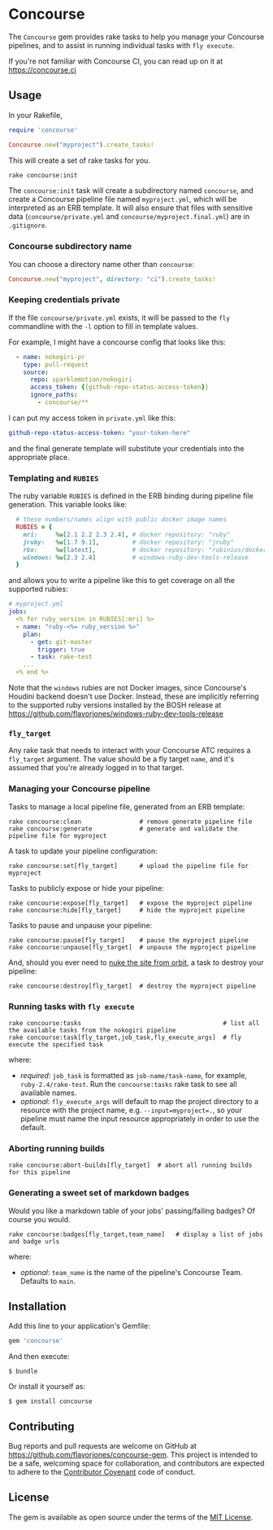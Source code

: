 # Concourse

The `Concourse` gem provides rake tasks to help you manage your Concourse pipelines, and to assist in running individual tasks with `fly execute`.

If you're not familiar with Concourse CI, you can read up on it at https://concourse.ci


## Usage

In your Rakefile,

``` ruby
require 'concourse'

Concourse.new("myproject").create_tasks!
```

This will create a set of rake tasks for you.

``` sh
rake concourse:init
```

The `concourse:init` task will create a subdirectory named `concourse`, and create a Concourse pipeline file named `myproject.yml`, which will be interpreted as an ERB template. It will also ensure that files with sensitive data (`concourse/private.yml` and `concourse/myproject.final.yml`) are in `.gitignore`.


### Concourse subdirectory name

You can choose a directory name other than `concourse`:

``` ruby
Concourse.new("myproject", directory: "ci").create_tasks!
```


### Keeping credentials private

If the file `concourse/private.yml` exists, it will be passed to the `fly` commandline with the `-l` option to fill in template values.

For example, I might have a concourse config that looks like this:

``` yaml
  - name: nokogiri-pr
    type: pull-request
    source:
      repo: sparklemotion/nokogiri
      access_token: {{github-repo-status-access-token}}
      ignore_paths:
        - concourse/**
```

I can put my access token in `private.yml` like this:

``` yaml
github-repo-status-access-token: "your-token-here"
```

and the final generate template will substitute your credentials into the appropriate place.


### Templating and `RUBIES`

The ruby variable `RUBIES` is defined in the ERB binding during pipeline file generation. This variable looks like:

``` ruby
  # these numbers/names align with public docker image names
  RUBIES = {
    mri:     %w[2.1 2.2 2.3 2.4], # docker repository: "ruby"
    jruby:   %w[1.7 9.1],         # docker repository: "jruby"
    rbx:     %w[latest],          # docker repository: "rubinius/docker"
    windows: %w[2.3 2.4]          # windows-ruby-dev-tools-release
  }
```

and allows you to write a pipeline like this to get coverage on all the supported rubies:

``` yaml
# myproject.yml
jobs:
  <% for ruby_version in RUBIES[:mri] %>
  - name: "ruby-<%= ruby_version %>"
    plan:
      - get: git-master
        trigger: true
      - task: rake-test
    ...
  <% end %>
```

Note that the `windows` rubies are not Docker images, since Concourse's Houdini backend doesn't use Docker. Instead, these are implicitly referring to the supported ruby versions installed by the BOSH release at https://github.com/flavorjones/windows-ruby-dev-tools-release


### `fly_target`

Any rake task that needs to interact with your Concourse ATC requires a `fly_target` argument. The value should be a fly target `name`, and it's assumed that you're already logged in to that target.


### Managing your Concourse pipeline

Tasks to manage a local pipeline file, generated from an ERB template:

```
rake concourse:clean                # remove generate pipeline file
rake concourse:generate             # generate and validate the pipeline file for myproject
```

A task to update your pipeline configuration:

```
rake concourse:set[fly_target]      # upload the pipeline file for myproject
```

Tasks to publicly expose or hide your pipeline:

```
rake concourse:expose[fly_target]   # expose the myproject pipeline
rake concourse:hide[fly_target]     # hide the myproject pipeline
```

Tasks to pause and unpause your pipeline:

```
rake concourse:pause[fly_target]    # pause the myproject pipeline
rake concourse:unpause[fly_target]  # unpause the myproject pipeline
```

And, should you ever need to [nuke the site from orbit][ripley], a task to destroy your pipeline:

```
rake concourse:destroy[fly_target]  # destroy the myproject pipeline
```


  [ripley]: https://www.youtube.com/watch?v=aCbfMkh940Q

### Running tasks with `fly execute`

```
rake concourse:tasks                                       # list all the available tasks from the nokogiri pipeline
rake concourse:task[fly_target,job_task,fly_execute_args]  # fly execute the specified task
```

where:

* _required_: `job_task` is formatted as `job-name/task-name`, for example, `ruby-2.4/rake-test`. Run the `concourse:tasks` rake task to see all available names.
* _optional_: `fly_execute_args` will default to map the project directory to a resource with the project name, e.g. `--input=myproject=.`, so your pipeline must name the input resource appropriately in order to use the default.


### Aborting running builds

```
rake concourse:abort-builds[fly_target]  # abort all running builds for this pipeline
```


### Generating a sweet set of markdown badges

Would you like a markdown table of your jobs' passing/failing badges? Of course you would.

```
rake concourse:badges[fly_target,team_name]   # display a list of jobs and badge urls
```

where:

* _optional_: `team_name` is the name of the pipeline's Concourse Team. Defaults to `main`.


## Installation

Add this line to your application's Gemfile:

```ruby
gem 'concourse'
```

And then execute:

    $ bundle

Or install it yourself as:

    $ gem install concourse


## Contributing

Bug reports and pull requests are welcome on GitHub at https://github.com/flavorjones/concourse-gem. This project is intended to be a safe, welcoming space for collaboration, and contributors are expected to adhere to the [Contributor Covenant](http://contributor-covenant.org) code of conduct.


## License

The gem is available as open source under the terms of the [MIT License](http://opensource.org/licenses/MIT).

